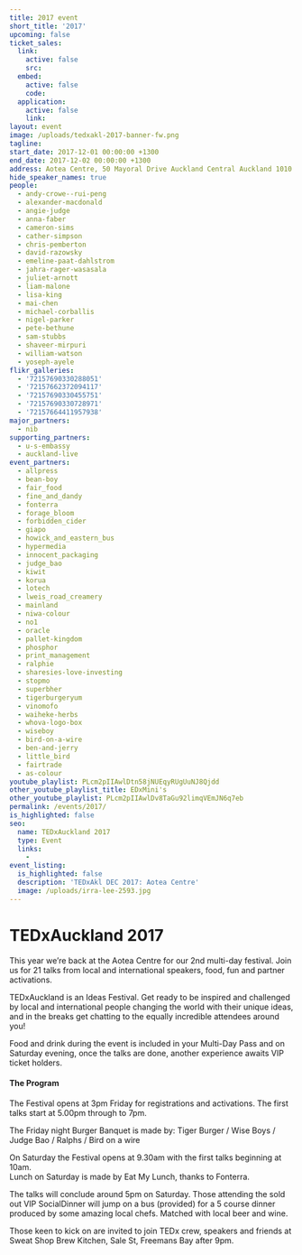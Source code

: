 ```yaml
---
title: 2017 event
short_title: '2017'
upcoming: false
ticket_sales:
  link:
    active: false
    src:
  embed:
    active: false
    code:
  application:
    active: false
    link:
layout: event
image: /uploads/tedxakl-2017-banner-fw.png
tagline:
start_date: 2017-12-01 00:00:00 +1300
end_date: 2017-12-02 00:00:00 +1300
address: Aotea Centre, 50 Mayoral Drive Auckland Central Auckland 1010
hide_speaker_names: true
people:
  - andy-crowe--rui-peng
  - alexander-macdonald
  - angie-judge
  - anna-faber
  - cameron-sims
  - cather-simpson
  - chris-pemberton
  - david-razowsky
  - emeline-paat-dahlstrom
  - jahra-rager-wasasala
  - juliet-arnott
  - liam-malone
  - lisa-king
  - mai-chen
  - michael-corballis
  - nigel-parker
  - pete-bethune
  - sam-stubbs
  - shaveer-mirpuri
  - william-watson
  - yoseph-ayele
flikr_galleries:
  - '72157690330288051'
  - '72157662372094117'
  - '72157690330455751'
  - '72157690330728971'
  - '72157664411957938'
major_partners:
  - nib
supporting_partners:
  - u-s-embassy
  - auckland-live
event_partners:
  - allpress
  - bean-boy
  - fair_food
  - fine_and_dandy
  - fonterra
  - forage_bloom
  - forbidden_cider
  - giapo
  - howick_and_eastern_bus
  - hypermedia
  - innocent_packaging
  - judge_bao
  - kiwit
  - korua
  - lotech
  - lweis_road_creamery
  - mainland
  - niwa-colour
  - no1
  - oracle
  - pallet-kingdom
  - phosphor
  - print_management
  - ralphie
  - sharesies-love-investing
  - stopmo
  - superbher
  - tigerburgeryum
  - vinomofo
  - waiheke-herbs
  - whova-logo-box
  - wiseboy
  - bird-on-a-wire
  - ben-and-jerry
  - little_bird
  - fairtrade
  - as-colour
youtube_playlist: PLcm2pIIAwlDtn58jNUEqyRUgUuNJ8Qjdd
other_youtube_playlist_title: EDxMini's
other_youtube_playlist: PLcm2pIIAwlDv8TaGu92limqVEmJN6q7eb
permalink: /events/2017/
is_highlighted: false
seo:
  name: TEDxAuckland 2017
  type: Event
  links:
    -
event_listing:
  is_highlighted: false
  description: 'TEDxAkl DEC 2017: Aotea Centre'
  image: /uploads/irra-lee-2593.jpg
---
```

# TEDxAuckland 2017

This year we’re back at the Aotea Centre for our 2nd multi-day festival. Join us for 21 talks from local and international speakers, food, fun and partner activations.

TEDxAuckland is an Ideas Festival. Get ready to be inspired and challenged by local and international people changing the world with their unique ideas, and in the breaks get chatting to the equally incredible attendees around you\!

Food and drink during the event is included in your Multi-Day Pass and on Saturday evening, once the talks are done, another experience awaits VIP ticket holders.

#### The Program

The Festival opens at 3pm Friday for registrations and activations. The first talks start at 5.00pm through to 7pm.

The Friday night Burger Banquet is made by: Tiger Burger / Wise Boys / Judge Bao / Ralphs / Bird on a wire

On Saturday the Festival opens at 9.30am with the first talks beginning at 10am.<br>Lunch on Saturday is made by Eat My Lunch, thanks to Fonterra.

The talks will conclude around 5pm on Saturday. Those attending the sold out VIP SocialDinner will jump on a bus (provided) for a 5 course dinner produced by some amazing local chefs. Matched with local beer and wine.

Those keen to kick on are invited to join TEDx crew, speakers and friends at Sweat Shop Brew Kitchen, Sale St, Freemans Bay after 9pm.